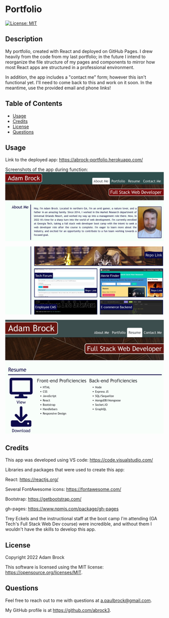 # Portfolio

[![License: MIT](https://img.shields.io/badge/License-MIT-yellow.svg)](https://opensource.org/licenses/MIT)

## Description

My portfolio, created with React and deployed on GitHub Pages. I drew heavily from the code from my last portfolio; in the future I intend to reorganize the file structure of my pages and components to mirror how most React apps are structured in a professional environment.

In addition, the app includes a "contact me" form; however this isn't functional yet. I'll need to come back to this and work on it soon. In the meantime, use the provided email and phone links!

## Table of Contents

- [Usage](#usage)
- [Credits](#credits)
- [License](#license)
- [Questions](#questions)

## Usage

Link to the deployed app: https://abrock-portfolio.herokuapp.com/

Screenshots of the app during function:
![Screenshot](screenshots/ScreenshotAboutMe.jpg?raw=true "Screenshot")

![Screenshot](screenshots/ScreenshotPortfolio.jpg?raw=true "Screenshot")

![Screenshot](screenshots/ScreenshotResume.jpg?raw=true "Screenshot")

## Credits

This app was developed using VS code: https://code.visualstudio.com/

Libraries and packages that were used to create this app:

React: https://reactjs.org/

Several FontAwesome icons: https://fontawesome.com/

Bootstrap: https://getbootstrap.com/

gh-pages: https://www.npmjs.com/package/gh-pages

Trey Eckels and the instructional staff at the boot camp I'm attending (GA Tech's Full Stack Web Dev course) were incredible, and without them I wouldn't have the skills to develop this app.

## License

Copyright 2022 Adam Brock

This software is licensed using the MIT license: https://opensource.org/licenses/MIT.

## Questions

Feel free to reach out to me with questions at a.paulbrock@gmail.com.

My GitHub profile is at https://github.com/abrock3.
